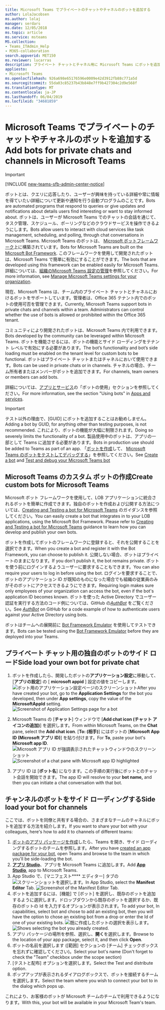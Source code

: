 ```yaml
---
title: Microsoft Teams でプライベートのチャットやチャネルのボットを追加する
author: LolaJacobsen
ms.author: lolaj
manager: serdars
ms.date: 12/05/2018
ms.topic: article
ms.service: msteams
MS.collection:
- Teams_ITAdmin_Help
- M365-collaboration
search.appverid: MET150
ms.reviewer: lucarras
description: プライベート チャットとチャネル用に Microsoft Teams にボットを追加する方法、カスタム ボットを作成する方法、プライベート チャット用に独自のボットをサイド ロードする方法について紹介します。
appliesto:
- Microsoft Teams
ms.openlocfilehash: 926a698e65176596e0009e42d3912fb88c771a5d
ms.sourcegitcommit: 55da03c85237b43b848e7ff9b427304c2d9e568f
ms.translationtype: MT
ms.contentlocale: ja-JP
ms.lasthandoff: 06/04/2019
ms.locfileid: "34681859"
---
```

<a name="add-bots-for-private-chats-and-channels-in-microsoft-teams"></a><span data-ttu-id="0832b-103">Microsoft Teams でプライベートのチャットやチャネルのボットを追加する</span><span class="sxs-lookup"><span data-stu-id="0832b-103">Add bots for private chats and channels in Microsoft Teams</span></span>
==========================================================
> [!IMPORTANT]
> [!INCLUDE [new-teams-sfb-admin-center-notice](includes/new-teams-sfb-admin-center-notice.md)]

<span data-ttu-id="0832b-104">ボットとは、クエリに応答したり、ユーザーが興味を持っている詳細や常に情報を得ていたい詳細について更新や通知を行う自動プログラムのことです。</span><span class="sxs-lookup"><span data-stu-id="0832b-104">Bots are automated programs that respond to queries or give updates and notifications about details users find interesting or want to stay informed about.</span></span> <span data-ttu-id="0832b-105">ボットは、ユーザーが Microsoft Teams でのチャットの会話を通じて、タスク管理、スケジュール、ポーリングなどのクラウドサービスを操作できるようにします。</span><span class="sxs-lookup"><span data-stu-id="0832b-105">Bots allow users to interact with cloud services like task management, scheduling, and polling, through chat conversations in Microsoft Teams.</span></span> <span data-ttu-id="0832b-106">Microsoft Teams のボットは、 [Microsoft ボットフレームワーク](https://go.microsoft.com/fwlink/?linkid=854370)上に構築されています。</span><span class="sxs-lookup"><span data-stu-id="0832b-106">Bots for Microsoft Teams are built on the [Microsoft Bot Framework](https://go.microsoft.com/fwlink/?linkid=854370).</span></span> <span data-ttu-id="0832b-107">このフレームワークを使用して開発されたボットは、Microsoft Teams で簡単に有効にすることができます。</span><span class="sxs-lookup"><span data-stu-id="0832b-107">The bots that are developed using this framework can be enabled easily for Microsoft Teams.</span></span> <span data-ttu-id="0832b-108">詳細については、[組織のMicrosoft Teams 設定の管理](enable-features-office-365.md)を参照してください。</span><span class="sxs-lookup"><span data-stu-id="0832b-108">For more information, see [Manage Microsoft Teams settings for your organization](enable-features-office-365.md).</span></span>

<span data-ttu-id="0832b-p102">現在、Microsoft Teams は、チーム内のプライベート チャットとチャネルにおけるボットをサポートしています。管理者は、Office 365 テナント内でのボットの使用可否を管理できます。<span id="_T-Bot" class="anchor"></span></span><span class="sxs-lookup"><span data-stu-id="0832b-p102">Currently, Microsoft Teams support bots in private chats and channels within a team. Administrators can control whether the use of bots is allowed or prohibited within the Office 365 tenant.<span id="_T-Bot" class="anchor"></span></span></span>

<span data-ttu-id="0832b-111">コミュニティにより開発されたボットは、Microsoft Teams 内で利用できます。</span><span class="sxs-lookup"><span data-stu-id="0832b-111">Bots developed by the community can be leveraged within Microsoft Teams.</span></span> <span data-ttu-id="0832b-112">ボットを機能させるには、ボットの機能とサイド ローディングをテナント レベルで有効にする必要があります。</span><span class="sxs-lookup"><span data-stu-id="0832b-112">The bot’s functionality and bot’s side loading must be enabled on the tenant level for custom bots to be functional.</span></span> <span data-ttu-id="0832b-113">ボットはプライベート チャットまたはチャネルにおいて使用できます。</span><span class="sxs-lookup"><span data-stu-id="0832b-113">Bots can be used in private chats or in channels.</span></span> <span data-ttu-id="0832b-114">チャネルの場合、チーム所有者またはメンバーがボットを追加できます。</span><span class="sxs-lookup"><span data-stu-id="0832b-114">For channels, team owners or members can add bots.</span></span>

<span data-ttu-id="0832b-115">詳細については、[アプリとサービス](https://support.office.com/article/Apps-and-services-cc1fba57-9900-4634-8306-2360a40c665b)の「ボットの使用」セクションを参照してください。</span><span class="sxs-lookup"><span data-stu-id="0832b-115">For more information, see the section "Using bots" in [Apps and services](https://support.office.com/article/Apps-and-services-cc1fba57-9900-4634-8306-2360a40c665b).</span></span> 

> [!IMPORTANT]
> <span data-ttu-id="0832b-116">テスト以外の理由で、[GUID] にボットを追加することはお勧めしません。</span><span class="sxs-lookup"><span data-stu-id="0832b-116">Adding a bot by GUID, for anything other than testing purposes, is not recommended.</span></span> <span data-ttu-id="0832b-117">これにより、ボットの機能が大幅に制限されます。</span><span class="sxs-lookup"><span data-stu-id="0832b-117">Doing so severely limits the functionality of a bot.</span></span> <span data-ttu-id="0832b-118">製品使用中のボットは、アプリの一部として Teams に追加する必要があります。</span><span class="sxs-lookup"><span data-stu-id="0832b-118">Bots in production use should be added to Teams as part of an app.</span></span> <span data-ttu-id="0832b-119">「[ボットを作成](https://docs.microsoft.com/microsoftteams/platform/concepts/bots/bots-create)して、 [Microsoft Teams のボットをテストしてデバッグする](https://docs.microsoft.com/microsoftteams/platform/concepts/bots/bots-test)」を参照してください。</span><span class="sxs-lookup"><span data-stu-id="0832b-119">See [Create a bot](https://docs.microsoft.com/microsoftteams/platform/concepts/bots/bots-create) and [Test and debug your Microsoft Teams bot](https://docs.microsoft.com/microsoftteams/platform/concepts/bots/bots-test)</span></span>

<a name="create-custom-bots-for-microsoft-teams"></a><span data-ttu-id="0832b-120">Microsoft Teams のカスタム ボットの作成</span><span class="sxs-lookup"><span data-stu-id="0832b-120">Create custom bots for Microsoft Teams</span></span>
--------------------------------------

<span data-ttu-id="0832b-p105">Microsoft ボット フレームワークを使用して、LOB アプリケーションに統合されるボットを簡単に作成できます。独自のボットを作成および公開する方法については、[Creating and Testing a bot for Microsoft Teams](https://go.microsoft.com/fwlink/?linkid=854371) のガイダンスを参照してください。</span><span class="sxs-lookup"><span data-stu-id="0832b-p105">You can easily create a bot that integrates in to your LOB applications, using the Microsoft Bot Framework. Please refer to [Creating and Testing a bot for Microsoft Teams](https://go.microsoft.com/fwlink/?linkid=854371) guidance to learn how you can develop and publish your own bots.</span></span>

<span data-ttu-id="0832b-123">ボットを作成してボットのフレームワークに登録すると、それを公開することを選択できます。</span><span class="sxs-lookup"><span data-stu-id="0832b-123">When you create a bot and register it with the Bot Framework, you can choose to publish it.</span></span> <span data-ttu-id="0832b-124">公開しない場合、ボットはプライベートのままになります。</span><span class="sxs-lookup"><span data-stu-id="0832b-124">If you don't publish it, the bot remains private.</span></span> <span data-ttu-id="0832b-125">ボットを使う前にログインするようユーザーに要求することもできます。</span><span class="sxs-lookup"><span data-stu-id="0832b-125">You can also require your users to log in before using the bot.</span></span> <span data-ttu-id="0832b-126">ログインを要求することで、ボットのアプリケーション ID が既知のものになった場合でも組織の従業員のみがそのボットにアクセスできるようにできます。</span><span class="sxs-lookup"><span data-stu-id="0832b-126">Requiring login makes sure only employees of your organization can access the bot, even if the bot's application ID becomes known.</span></span> <span data-ttu-id="0832b-127">ボットを使った Active Directory でユーザー認証を実行する方法のコード例については、GitHub の[*AuthBot*](https://go.microsoft.com/fwlink/?linkid=854372) をご覧ください。</span><span class="sxs-lookup"><span data-stu-id="0832b-127">See [*AuthBot*](https://go.microsoft.com/fwlink/?linkid=854372) on GitHub for a code example of how to authenticate users against your Active Directory using bots.</span></span>

<span data-ttu-id="0832b-128">ボットはチームへの展開前に [Bot Framework Emulator](https://go.microsoft.com/fwlink/?linkid=854373) を使用してテストできます。</span><span class="sxs-lookup"><span data-stu-id="0832b-128">Bots can be tested using the [Bot Framework Emulator](https://go.microsoft.com/fwlink/?linkid=854373) before they are deployed into your Teams.</span></span>

<a name="side-load-your-own-bot-for-private-chat"></a><span data-ttu-id="0832b-129">プライベート チャット用の独自のボットのサイド ロード</span><span class="sxs-lookup"><span data-stu-id="0832b-129">Side load your own bot for private chat</span></span>
---------------------------------------

1. <span data-ttu-id="0832b-130">ボットを作成したら、開発したボットの**アプリケーション設定**に移動して、[**アプリの設定**] の [ **microsoft appid** ] 設定の値をコピーします。![ボット用のアプリケーション設定ページのスクリーンショット](media/Add_bots_for_private_chats_and_channels_in_Microsoft_Teams_image5.png)</span><span class="sxs-lookup"><span data-stu-id="0832b-130">After you have created your bot, go to the **Application Settings** for the bot you developed, then under **App settings**, copy the value of the **MicrosoftAppId** setting.![Screenshot of Application Settings page for a bot](media/Add_bots_for_private_chats_and_channels_in_Microsoft_Teams_image5.png)</span></span>



2.  <span data-ttu-id="0832b-131">Microsoft Teams の [**チャット**] ウィンドウで [**Add chat icon (チャット アイコンの追加)**] を選択します。</span><span class="sxs-lookup"><span data-stu-id="0832b-131">From within Microsoft Teams, on the **Chat** pane, select the **Add chat icon**.</span></span> <span data-ttu-id="0832b-132">[**To: (相手)**] にはボットの [**Microsoft App ID (Microsoft アプリ ID)**] を貼り付けます。</span><span class="sxs-lookup"><span data-stu-id="0832b-132">For **To**, paste your bot's **Microsoft app ID**.</span></span> <span data-ttu-id="0832b-133">![Microsoft アプリ ID が強調表示されたチャットウィンドウのスクリーンショット](media/Add_bots_for_private_chats_and_channels_in_Microsoft_Teams_image6.png)</span><span class="sxs-lookup"><span data-stu-id="0832b-133">![Screenshot of a chat pane with Microsoft app ID highlighted](media/Add_bots_for_private_chats_and_channels_in_Microsoft_Teams_image6.png)</span></span>



3.  <span data-ttu-id="0832b-134">アプリ ID は [**ボット名**] になります。この手順の実行後にボットとのチャット会話を開始できます。</span><span class="sxs-lookup"><span data-stu-id="0832b-134">The app ID will resolve to your **bot name,** and then you can initiate a chat conversation with that bot.</span></span>

<a name="side-load-your-bot-for-channels"></a><span data-ttu-id="0832b-135">チャンネルのボットをサイド ローディングする</span><span class="sxs-lookup"><span data-stu-id="0832b-135">Side load your bot for channels</span></span>
-----------------------------------

<span data-ttu-id="0832b-136">ここでは、ボットを同僚と共有する場合の、さまざまなチームのチャネルにボットを追加する方法を紹介します。</span><span class="sxs-lookup"><span data-stu-id="0832b-136">If you want to share your bot with your colleagues, here's how to add it to channels of different teams:</span></span>

1. <span data-ttu-id="0832b-137">[ボットのアプリ パッケージを作成](https://docs.microsoft.com/microsoftteams/platform/concepts/apps/apps-upload)したら、Teams を開き、サイド ローディングするボットのチームを参照します。</span><span class="sxs-lookup"><span data-stu-id="0832b-137">After you have [created an app package for your bot](https://docs.microsoft.com/microsoftteams/platform/concepts/apps/apps-upload), open Teams and browse to the team in which you'll be side-loading the bot.</span></span>
2. <span data-ttu-id="0832b-138">**[アプリ Studio](https://docs.microsoft.com/microsoftteams/platform/get-started/get-started-app-studio)**、アプリを Microsoft Teams に追加します。</span><span class="sxs-lookup"><span data-stu-id="0832b-138">Add **[App Studio](https://docs.microsoft.com/microsoftteams/platform/get-started/get-started-app-studio)**, app to Microsoft Teams.</span></span>
3. <span data-ttu-id="0832b-139">App Studio で、[マニフェスト\*\*\*\* エディター] タブの![スクリーンショットを選択します。](media/Adding_Bot_To_Teams.png)</span><span class="sxs-lookup"><span data-stu-id="0832b-139">In App Studio, select the **Manifest Editor** Tab. ![Screenshot of the Manifest Editor Tab.](media/Adding_Bot_To_Teams.png)</span></span>
4. <span data-ttu-id="0832b-140">ボットを追加するには、[機能] で [ボット] を選択し、既存のボットを追加するように選択します。ドロップダウンから既存のボットを選択するか、既存のボットの Id を入力するオプションが表示されます。</span><span class="sxs-lookup"><span data-stu-id="0832b-140">To add your bot, In capabilities, select bot and chose to add an existing bot, then you will have the option to chose an existing bot from a drop or enter the Id of one of your existing bots.</span></span>
<span data-ttu-id="0832b-141">![既に作成したボットの選択を表示します。](media/Select_Existing_Bot.png)</span><span class="sxs-lookup"><span data-stu-id="0832b-141">![Shows selecting the bot you already created.](media/Select_Existing_Bot.png)</span></span>
5. <span data-ttu-id="0832b-142">アプリ パッケージの場所を参照、選択し、**開く**を選択します。</span><span class="sxs-lookup"><span data-stu-id="0832b-142">Browse to the location of your app package, select it, and then click **Open**.</span></span>
6. <span data-ttu-id="0832b-143">ボットの名前を選択します ([範囲] セクションの [チーム] チェックボックスを忘れずに確認してください)。</span><span class="sxs-lookup"><span data-stu-id="0832b-143">Select your bot's name (Don't forget to check the "Team" checkbox under the scope section)</span></span>
7. <span data-ttu-id="0832b-144">[テストと配布] オプションを選択します。</span><span class="sxs-lookup"><span data-stu-id="0832b-144">Select the Test and distribute option.</span></span>
8. <span data-ttu-id="0832b-145">ポップアップが表示されるダイアログボックスで、ボットを接続するチームを選択します。</span><span class="sxs-lookup"><span data-stu-id="0832b-145">Select the team where you wish to connect your bot to in the dialog which pops up.</span></span>

<span data-ttu-id="0832b-146">これにより、お客様のボットが Microsoft チームのチームで利用できるようになります。</span><span class="sxs-lookup"><span data-stu-id="0832b-146">With this, your bot will be available in your Microsoft Team's team.</span></span>
